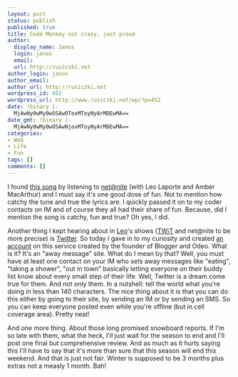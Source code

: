 ```yaml
---
layout: post
status: publish
published: true
title: Code Monkey not crazy, just proud
author:
  display_name: Janos
  login: janos
  email: 
  url: http://rusiczki.net
author_login: janos
author_email: 
author_url: http://rusiczki.net
wordpress_id: 452
wordpress_url: http://www.rusiczki.net/wp/?p=452
date: !binary |-
  MjAwNy0wMy0wOSAwOToxMToyNyArMDEwMA==
date_gmt: !binary |-
  MjAwNy0wMy0wOSAwNjoxMToyNyArMDEwMA==
categories:
- Web
- Life
- Fun
tags: []
comments: []
---
```

<p>I found <a href="http://www.jonathancoulton.com/lyrics/code-monkey" title="Click play">this song</a> by listening to <a href="http://www.twit.tv/ITN">net@nite</a> (with Leo Laporte and Amber MacArthur) and I must say it's one good dose of fun. Not to mention how catchy the tune and true the lyrics are. I quickly passed it on to my coder contacts on IM and of course they all had their share of fun. Because, did I mention the song is catchy, fun and true? Oh yes, I did.</p>
<p>Another thing I kept hearing about in <a href="http://www.leoville.com">Leo</a>'s shows (<a href="http://www.twit.tv/TWiT">TWiT</a> and net@nite to be more precise) is <a href="http://twitter.com">Twitter</a>. So today I gave in to my curiosity and created <a href="http://twitter.com/kitsched">an account</a> on this service created by the founder of Blogger and Odeo. What is it? It's an "away message" site. What do I mean by that? Well, you must have at least one contact on your IM who sets away messages like "eating", "taking a shower", "out in town" basically letting everyone on their buddy list know about every small step of their life. Well, Twitter is a dream come true for them. And not only them. In a nutshell: tell the world what you're doing in less than 140 characters. The nice thing about it is that you can do this either by going to their site, by sending an IM or by sending an SMS. So you can keep everyone posted even while you're offline (but in cell coverage area). Pretty neat!</p>
<p>And one more thing. About those long promised snowboard reports. If I'm so late with them, what the heck, I'll just wait for the season to end and I'll post one final but comprehensive review. And as much as it hurts saying this I'll have to say that it's more than sure that this season will end this weekend. And that is just not fair. Winter is supposed to be 3 months plus extras not a measly 1 month. Bah!</p>

